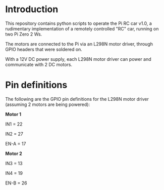 # Introduction

This repository contains python scripts to operate the Pi RC car v1.0, a rudimentary implementation of a remotely controlled "RC" car, running on two Pi Zero 2 Ws.

The motors are connected to the Pi via an L298N motor driver, through GPIO headers that were soldered on. 

With a 12V DC power supply, each L298N motor driver can power and communicate with 2 DC motors. 

# Pin definitions

The following are the GPIO pin definitions for the L298N motor driver (assuming 2 motors are being powered):

**Motor 1**

IN1 = 22

IN2 = 27

EN-A = 17

**Motor 2**

IN3 = 13

IN4 = 19

EN-B = 26


